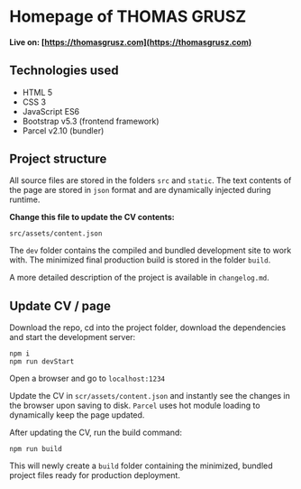 # Homepage of THOMAS GRUSZ

#### Live on: [https://thomasgrusz.com](https://thomasgrusz.com)

## Technologies used

- HTML 5
- CSS 3
- JavaScript ES6
- Bootstrap v5.3 (frontend framework)
- Parcel v2.10 (bundler)

## Project structure

All source files are stored in the folders `src` and `static`. The text contents of the page are stored in `json` format and are dynamically injected during runtime.

**Change this file to update the CV contents:**

```
src/assets/content.json
```

The `dev` folder contains the compiled and bundled development site to work with. The minimized final production build is stored in the folder `build`.

A more detailed description of the project is available in `changelog.md`.

## Update CV / page

Download the repo, cd into the project folder, download the dependencies and start the development server:

```
npm i
npm run devStart
```

Open a browser and go to `localhost:1234`

Update the CV in `scr/assets/content.json` and instantly see the changes in the browser upon saving to disk. `Parcel` uses hot module loading to dynamically keep the page updated.

After updating the CV, run the build command:

```
npm run build
```

This will newly create a `build` folder containing the minimized, bundled project files ready for production deployment.

